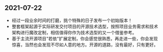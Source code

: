 ## 2021-07-22

* 经过一段业余时间的打磨，挑个特殊的日子发布一个初始版本！
* 整套框架起源于实际研发交付项目的开源技术选型，按照项目业务需求和技术架构进行魔改定制，相信值得你作为技术选型的又一个借鉴参考。
* 基于主流开源项目"若依"扩展定制，你会感觉很熟悉，再走进一些，你会发现惊喜，当然也会发现不尽如人意的地方。开源的道路，没有最好，只有更好。
